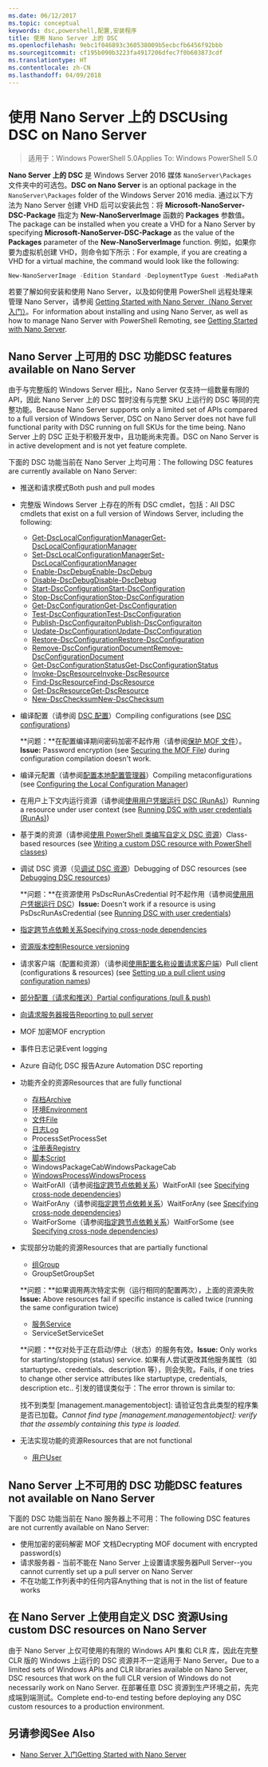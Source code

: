 ```yaml
---
ms.date: 06/12/2017
ms.topic: conceptual
keywords: dsc,powershell,配置,安装程序
title: 使用 Nano Server 上的 DSC
ms.openlocfilehash: 9ebc1f046893c360538009b5ecbcfb6456f92bbb
ms.sourcegitcommit: cf195b090b3223fa4917206dfec7f0b603873cdf
ms.translationtype: HT
ms.contentlocale: zh-CN
ms.lasthandoff: 04/09/2018
---
```

# <a name="using-dsc-on-nano-server"></a><span data-ttu-id="832fe-103">使用 Nano Server 上的 DSC</span><span class="sxs-lookup"><span data-stu-id="832fe-103">Using DSC on Nano Server</span></span>

> <span data-ttu-id="832fe-104">适用于：Windows PowerShell 5.0</span><span class="sxs-lookup"><span data-stu-id="832fe-104">Applies To: Windows PowerShell 5.0</span></span>

<span data-ttu-id="832fe-105">**Nano Server 上的 DSC** 是 Windows Server 2016 媒体 `NanoServer\Packages` 文件夹中的可选包。</span><span class="sxs-lookup"><span data-stu-id="832fe-105">**DSC on Nano Server** is an optional package in the `NanoServer\Packages` folder of the Windows Server 2016 media.</span></span> <span data-ttu-id="832fe-106">通过以下方法为 Nano Server 创建 VHD 后可以安装此包：将 **Microsoft-NanoServer-DSC-Package** 指定为 **New-NanoServerImage** 函数的 **Packages** 参数值。</span><span class="sxs-lookup"><span data-stu-id="832fe-106">The package can be installed when you create a VHD for a Nano Server by specifying **Microsoft-NanoServer-DSC-Package** as the value of the **Packages** parameter of the **New-NanoServerImage** function.</span></span> <span data-ttu-id="832fe-107">例如，如果你要为虚拟机创建 VHD，则命令如下所示：</span><span class="sxs-lookup"><span data-stu-id="832fe-107">For example, if you are creating a VHD for a virtual machine, the command would look like the following:</span></span>

```powershell
New-NanoServerImage -Edition Standard -DeploymentType Guest -MediaPath f:\ -BasePath .\Base -TargetPath .\Nano1\Nano.vhd -ComputerName Nano1 -Packages Microsoft-NanoServer-DSC-Package
```

<span data-ttu-id="832fe-108">若要了解如何安装和使用 Nano Server，以及如何使用 PowerShell 远程处理来管理 Nano Server，请参阅 [Getting Started with Nano Server（Nano Server 入门）](https://technet.microsoft.com/library/mt126167.aspx)。</span><span class="sxs-lookup"><span data-stu-id="832fe-108">For information about installing and using Nano Server, as well as how to manage Nano Server with PowerShell Remoting, see [Getting Started with Nano Server](https://technet.microsoft.com/library/mt126167.aspx).</span></span>


## <a name="dsc-features-available-on-nano-server"></a><span data-ttu-id="832fe-109">Nano Server 上可用的 DSC 功能</span><span class="sxs-lookup"><span data-stu-id="832fe-109">DSC features available on Nano Server</span></span>

 <span data-ttu-id="832fe-110">由于与完整版的 Windows Server 相比，Nano Server 仅支持一组数量有限的 API，因此 Nano Server 上的 DSC 暂时没有与完整 SKU 上运行的 DSC 等同的完整功能。</span><span class="sxs-lookup"><span data-stu-id="832fe-110">Because Nano Server supports only a limited set of APIs compared to a full version of Windows Server, DSC on Nano Server does not have full functional parity with DSC running on full SKUs for the time being.</span></span> <span data-ttu-id="832fe-111">Nano Server 上的 DSC 正处于积极开发中，且功能尚未完善。</span><span class="sxs-lookup"><span data-stu-id="832fe-111">DSC on Nano Server is in active development and is not yet feature complete.</span></span>

 <span data-ttu-id="832fe-112">下面的 DSC 功能当前在 Nano Server 上均可用：</span><span class="sxs-lookup"><span data-stu-id="832fe-112">The following DSC features are currently available on Nano Server:</span></span>


* <span data-ttu-id="832fe-113">推送和请求模式</span><span class="sxs-lookup"><span data-stu-id="832fe-113">Both push and pull modes</span></span>

* <span data-ttu-id="832fe-114">完整版 Windows Server 上存在的所有 DSC cmdlet，包括：</span><span class="sxs-lookup"><span data-stu-id="832fe-114">All DSC cmdlets that exist on a full version of Windows Server, including the following:</span></span>
  * [<span data-ttu-id="832fe-115">Get-DscLocalConfigurationManager</span><span class="sxs-lookup"><span data-stu-id="832fe-115">Get-DscLocalConfigurationManager</span></span>](https://technet.microsoft.com/library/dn407378.aspx)
  * [<span data-ttu-id="832fe-116">Set-DscLocalConfigurationManager</span><span class="sxs-lookup"><span data-stu-id="832fe-116">Set-DscLocalConfigurationManager</span></span>](https://technet.microsoft.com/library/dn521621.aspx)
  * [<span data-ttu-id="832fe-117">Enable-DscDebug</span><span class="sxs-lookup"><span data-stu-id="832fe-117">Enable-DscDebug</span></span>](https://technet.microsoft.com/en-us/library/mt517870.aspx)
  * [<span data-ttu-id="832fe-118">Disable-DscDebug</span><span class="sxs-lookup"><span data-stu-id="832fe-118">Disable-DscDebug</span></span>](https://technet.microsoft.com/en-us/library/mt517872.aspx)
  * [<span data-ttu-id="832fe-119">Start-DscConfiguration</span><span class="sxs-lookup"><span data-stu-id="832fe-119">Start-DscConfiguration</span></span>](https://technet.microsoft.com/en-us/library/dn521623.aspx)
  * [<span data-ttu-id="832fe-120">Stop-DscConfiguration</span><span class="sxs-lookup"><span data-stu-id="832fe-120">Stop-DscConfiguration</span></span>](https://technet.microsoft.com/en-us/library/mt143542.aspx)
  * [<span data-ttu-id="832fe-121">Get-DscConfiguration</span><span class="sxs-lookup"><span data-stu-id="832fe-121">Get-DscConfiguration</span></span>](https://technet.microsoft.com/en-us/library/dn407379.aspx)
  * [<span data-ttu-id="832fe-122">Test-DscConfiguration</span><span class="sxs-lookup"><span data-stu-id="832fe-122">Test-DscConfiguration</span></span>](https://technet.microsoft.com/en-us/library/dn407382.aspx)
  * [<span data-ttu-id="832fe-123">Publish-DscConfiguraiton</span><span class="sxs-lookup"><span data-stu-id="832fe-123">Publish-DscConfiguraiton</span></span>](https://technet.microsoft.com/en-us/library/mt517875.aspx)
  * [<span data-ttu-id="832fe-124">Update-DscConfiguration</span><span class="sxs-lookup"><span data-stu-id="832fe-124">Update-DscConfiguration</span></span>](https://technet.microsoft.com/en-us/library/mt143541.aspx)
  * [<span data-ttu-id="832fe-125">Restore-DscConfiguration</span><span class="sxs-lookup"><span data-stu-id="832fe-125">Restore-DscConfiguration</span></span>](https://technet.microsoft.com/en-us/library/dn407383.aspx)
  * [<span data-ttu-id="832fe-126">Remove-DscConfigurationDocument</span><span class="sxs-lookup"><span data-stu-id="832fe-126">Remove-DscConfigurationDocument</span></span>](https://technet.microsoft.com/en-us/library/mt143544.aspx)
  * [<span data-ttu-id="832fe-127">Get-DscConfigurationStatus</span><span class="sxs-lookup"><span data-stu-id="832fe-127">Get-DscConfigurationStatus</span></span>](https://technet.microsoft.com/en-us/library/mt517868.aspx)
  * [<span data-ttu-id="832fe-128">Invoke-DscResource</span><span class="sxs-lookup"><span data-stu-id="832fe-128">Invoke-DscResource</span></span>](https://technet.microsoft.com/en-us/library/mt517869.aspx)
  * [<span data-ttu-id="832fe-129">Find-DscResource</span><span class="sxs-lookup"><span data-stu-id="832fe-129">Find-DscResource</span></span>](https://technet.microsoft.com/en-us/library/mt517874.aspx)
  * [<span data-ttu-id="832fe-130">Get-DscResource</span><span class="sxs-lookup"><span data-stu-id="832fe-130">Get-DscResource</span></span>](https://technet.microsoft.com/en-us/library/dn521625.aspx)
  * [<span data-ttu-id="832fe-131">New-DscChecksum</span><span class="sxs-lookup"><span data-stu-id="832fe-131">New-DscChecksum</span></span>](https://technet.microsoft.com/en-us/library/dn521622.aspx)

* <span data-ttu-id="832fe-132">编译配置（请参阅 [DSC 配置](configurations.md)）</span><span class="sxs-lookup"><span data-stu-id="832fe-132">Compiling configurations (see [DSC configurations](configurations.md))</span></span>

  <span data-ttu-id="832fe-133">**问题：**在配置编译期间密码加密不起作用（请参阅[保护 MOF 文件](securemof.md)）。</span><span class="sxs-lookup"><span data-stu-id="832fe-133">**Issue:** Password encryption (see [Securing the MOF File](securemof.md)) during configuration compilation doesn't work.</span></span>

* <span data-ttu-id="832fe-134">编译元配置（请参阅[配置本地配置管理器](metaConfig.md)）</span><span class="sxs-lookup"><span data-stu-id="832fe-134">Compiling metaconfigurations (see [Configuring the Local Configuration Manager](metaConfig.md))</span></span>

* <span data-ttu-id="832fe-135">在用户上下文内运行资源（请参阅[使用用户凭据运行 DSC (RunAs)](runAsUser.md)）</span><span class="sxs-lookup"><span data-stu-id="832fe-135">Running a resource under user context (see [Running DSC with user credentials (RunAs)](runAsUser.md))</span></span>

* <span data-ttu-id="832fe-136">基于类的资源（请参阅[使用 PowerShell 类编写自定义 DSC 资源](authoringResourceClass.md)）</span><span class="sxs-lookup"><span data-stu-id="832fe-136">Class-based resources (see [Writing a custom DSC resource with PowerShell classes](authoringResourceClass.md))</span></span>

* <span data-ttu-id="832fe-137">调试 DSC 资源（见[调试 DSC 资源](debugresource.md)）</span><span class="sxs-lookup"><span data-stu-id="832fe-137">Debugging of DSC resources (see [Debugging DSC resources](debugresource.md))</span></span>

  <span data-ttu-id="832fe-138">**问题：**在资源使用 PsDscRunAsCredential 时不起作用（请参阅[使用用户凭据运行 DSC](runAsUser.md)）</span><span class="sxs-lookup"><span data-stu-id="832fe-138">**Issue:** Doesn't work if a resource is using PsDscRunAsCredential (see [Running DSC with user credentials](runAsUser.md))</span></span>

* [<span data-ttu-id="832fe-139">指定跨节点依赖关系</span><span class="sxs-lookup"><span data-stu-id="832fe-139">Specifying cross-node dependencies</span></span>](crossNodeDependencies.md)

* [<span data-ttu-id="832fe-140">资源版本控制</span><span class="sxs-lookup"><span data-stu-id="832fe-140">Resource versioning</span></span>](sxsResource.md)

* <span data-ttu-id="832fe-141">请求客户端（配置和资源）（请参阅[使用配置名称设置请求客户端](pullClientConfigNames.md)）</span><span class="sxs-lookup"><span data-stu-id="832fe-141">Pull client (configurations & resources) (see [Setting up a pull client using configuration names](pullClientConfigNames.md))</span></span>

* [<span data-ttu-id="832fe-142">部分配置（请求和推送）</span><span class="sxs-lookup"><span data-stu-id="832fe-142">Partial configurations (pull & push)</span></span>](partialConfigs.md)

* [<span data-ttu-id="832fe-143">向请求服务器报告</span><span class="sxs-lookup"><span data-stu-id="832fe-143">Reporting to pull server</span></span>](reportServer.md)

* <span data-ttu-id="832fe-144">MOF 加密</span><span class="sxs-lookup"><span data-stu-id="832fe-144">MOF encryption</span></span>

* <span data-ttu-id="832fe-145">事件日志记录</span><span class="sxs-lookup"><span data-stu-id="832fe-145">Event logging</span></span>

* <span data-ttu-id="832fe-146">Azure 自动化 DSC 报告</span><span class="sxs-lookup"><span data-stu-id="832fe-146">Azure Automation DSC reporting</span></span>

* <span data-ttu-id="832fe-147">功能齐全的资源</span><span class="sxs-lookup"><span data-stu-id="832fe-147">Resources that are fully functional</span></span>
  * [<span data-ttu-id="832fe-148">存档</span><span class="sxs-lookup"><span data-stu-id="832fe-148">Archive</span></span>](archiveResource.md)
  * [<span data-ttu-id="832fe-149">环境</span><span class="sxs-lookup"><span data-stu-id="832fe-149">Environment</span></span>](environmentResource.md)
  * [<span data-ttu-id="832fe-150">文件</span><span class="sxs-lookup"><span data-stu-id="832fe-150">File</span></span>](fileResource.md)
  * [<span data-ttu-id="832fe-151">日志</span><span class="sxs-lookup"><span data-stu-id="832fe-151">Log</span></span>](logResource.md)
  * <span data-ttu-id="832fe-152">ProcessSet</span><span class="sxs-lookup"><span data-stu-id="832fe-152">ProcessSet</span></span>
  * [<span data-ttu-id="832fe-153">注册表</span><span class="sxs-lookup"><span data-stu-id="832fe-153">Registry</span></span>](registryResource.md)
  * [<span data-ttu-id="832fe-154">脚本</span><span class="sxs-lookup"><span data-stu-id="832fe-154">Script</span></span>](scriptResource.md)
  * <span data-ttu-id="832fe-155">WindowsPackageCab</span><span class="sxs-lookup"><span data-stu-id="832fe-155">WindowsPackageCab</span></span>
  * [<span data-ttu-id="832fe-156">WindowsProcess</span><span class="sxs-lookup"><span data-stu-id="832fe-156">WindowsProcess</span></span>](windowsProcessResource.md)
  * <span data-ttu-id="832fe-157">WaitForAll（请参阅[指定跨节点依赖关系](crossNodeDependencies.md)）</span><span class="sxs-lookup"><span data-stu-id="832fe-157">WaitForAll (see [Specifying cross-node dependencies](crossNodeDependencies.md))</span></span>
  * <span data-ttu-id="832fe-158">WaitForAny（请参阅[指定跨节点依赖关系](crossNodeDependencies.md)）</span><span class="sxs-lookup"><span data-stu-id="832fe-158">WaitForAny (see [Specifying cross-node dependencies](crossNodeDependencies.md))</span></span>
  * <span data-ttu-id="832fe-159">WaitForSome（请参阅[指定跨节点依赖关系](crossNodeDependencies.md)）</span><span class="sxs-lookup"><span data-stu-id="832fe-159">WaitForSome (see [Specifying cross-node dependencies](crossNodeDependencies.md))</span></span>

* <span data-ttu-id="832fe-160">实现部分功能的资源</span><span class="sxs-lookup"><span data-stu-id="832fe-160">Resources that are partially functional</span></span>
  * [<span data-ttu-id="832fe-161">组</span><span class="sxs-lookup"><span data-stu-id="832fe-161">Group</span></span>](groupResource.md)
  * <span data-ttu-id="832fe-162">GroupSet</span><span class="sxs-lookup"><span data-stu-id="832fe-162">GroupSet</span></span>

  <span data-ttu-id="832fe-163">**问题：**如果调用两次特定实例（运行相同的配置两次），上面的资源失败</span><span class="sxs-lookup"><span data-stu-id="832fe-163">**Issue:** Above resources fail if specific instance is called twice (running the same configuration twice)</span></span>

  * [<span data-ttu-id="832fe-164">服务</span><span class="sxs-lookup"><span data-stu-id="832fe-164">Service</span></span>](serviceResource.md)
  * <span data-ttu-id="832fe-165">ServiceSet</span><span class="sxs-lookup"><span data-stu-id="832fe-165">ServiceSet</span></span>

  <span data-ttu-id="832fe-166">**问题：**仅对处于正在启动/停止（状态）的服务有效。</span><span class="sxs-lookup"><span data-stu-id="832fe-166">**Issue:** Only works for starting/stopping (status) service.</span></span> <span data-ttu-id="832fe-167">如果有人尝试更改其他服务属性（如 startuptype、credentials、description 等），则会失败。</span><span class="sxs-lookup"><span data-stu-id="832fe-167">Fails, if one tries to change other service attributes like startuptype, credentials, description etc..</span></span> <span data-ttu-id="832fe-168">引发的错误类似于：</span><span class="sxs-lookup"><span data-stu-id="832fe-168">The error thrown is similar to:</span></span>

  <span data-ttu-id="832fe-169">找不到类型 [management.managementobject]: 请验证包含此类型的程序集是否已加载。</span><span class="sxs-lookup"><span data-stu-id="832fe-169">*Cannot find type [management.managementobject]: verify that the assembly containing this type is loaded.*</span></span>

* <span data-ttu-id="832fe-170">无法实现功能的资源</span><span class="sxs-lookup"><span data-stu-id="832fe-170">Resources that are not functional</span></span>
  * [<span data-ttu-id="832fe-171">用户</span><span class="sxs-lookup"><span data-stu-id="832fe-171">User</span></span>](userResource.md)


## <a name="dsc-features-not-available-on-nano-server"></a><span data-ttu-id="832fe-172">Nano Server 上不可用的 DSC 功能</span><span class="sxs-lookup"><span data-stu-id="832fe-172">DSC features not available on Nano Server</span></span>

<span data-ttu-id="832fe-173">下面的 DSC 功能当前在 Nano 服务器上不可用：</span><span class="sxs-lookup"><span data-stu-id="832fe-173">The following DSC features are not currently available on Nano Server:</span></span>

* <span data-ttu-id="832fe-174">使用加密的密码解密 MOF 文档</span><span class="sxs-lookup"><span data-stu-id="832fe-174">Decrypting MOF document with encrypted password(s)</span></span>
* <span data-ttu-id="832fe-175">请求服务器 - 当前不能在 Nano Server 上设置请求服务器</span><span class="sxs-lookup"><span data-stu-id="832fe-175">Pull Server--you cannot currently set up a pull server on Nano Server</span></span>
* <span data-ttu-id="832fe-176">不在功能工作列表中的任何内容</span><span class="sxs-lookup"><span data-stu-id="832fe-176">Anything that is not in the list of feature works</span></span>

## <a name="using-custom-dsc-resources-on-nano-server"></a><span data-ttu-id="832fe-177">在 Nano Server 上使用自定义 DSC 资源</span><span class="sxs-lookup"><span data-stu-id="832fe-177">Using custom DSC resources on Nano Server</span></span>

<span data-ttu-id="832fe-178">由于 Nano Server 上仅可使用的有限的 Windows API 集和 CLR 库，因此在完整 CLR 版的 Windows 上运行的 DSC 资源并不一定适用于 Nano Server。</span><span class="sxs-lookup"><span data-stu-id="832fe-178">Due to a limited sets of Windows APIs and CLR libraries available on Nano Server, DSC resources that work on the full CLR version of Windows do not necessarily work on Nano Server.</span></span>
<span data-ttu-id="832fe-179">在部署任意 DSC 资源到生产环境之前，先完成端到端测试。</span><span class="sxs-lookup"><span data-stu-id="832fe-179">Complete end-to-end testing before deploying any DSC custom resources to a production environment.</span></span>

## <a name="see-also"></a><span data-ttu-id="832fe-180">另请参阅</span><span class="sxs-lookup"><span data-stu-id="832fe-180">See Also</span></span>
- [<span data-ttu-id="832fe-181">Nano Server 入门</span><span class="sxs-lookup"><span data-stu-id="832fe-181">Getting Started with Nano Server</span></span>](https://technet.microsoft.com/library/mt126167.aspx)